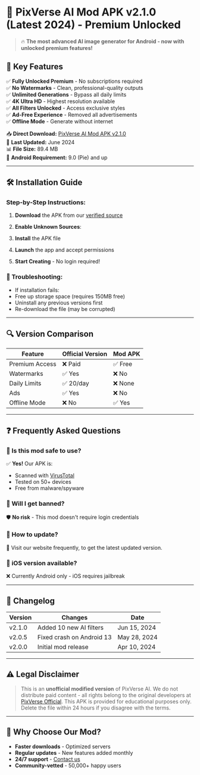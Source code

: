 # 🚀 PixVerse AI Mod APK v2.1.0 (Latest 2024) - Premium Unlocked

> 🔥 **The most advanced AI image generator for Android - now with unlocked premium features!**

## 📌 Key Features
✅ **Fully Unlocked Premium** - No subscriptions required  
✅ **No Watermarks** - Clean, professional-quality outputs  
✅ **Unlimited Generations** - Bypass all daily limits  
✅ **4K Ultra HD** - Highest resolution available  
✅ **All Filters Unlocked** - Access exclusive styles  
✅ **Ad-Free Experience** - Removed all advertisements  
✅ **Offline Mode** - Generate without internet  

📥 **Direct Download:** [PixVerse AI Mod APK v2.1.0](https://aimodapk.com/pixverse-ai/)  
📆 **Last Updated:** June 2024  
📊 **File Size:** 89.4 MB  
📱 **Android Requirement:** 9.0 (Pie) and up  

---

## 🛠️ Installation Guide
### Step-by-Step Instructions:
1. **Download** the APK from our [verified source](https://aimodapk.com/pixverse-ai/)
2. **Enable Unknown Sources**:

3. **Install** the APK file
4. **Launch** the app and accept permissions
5. **Start Creating** - No login required!

### 🚨 Troubleshooting:
- If installation fails:
- Free up storage space (requires 150MB free)
- Uninstall any previous versions first
- Re-download the file (may be corrupted)

---

## 🔍 Version Comparison
| Feature          | Official Version | Mod APK |
|------------------|------------------|---------|
| Premium Access   | ❌ Paid          | ✅ Free |
| Watermarks       | ✅ Yes           | ❌ No   |
| Daily Limits     | ✅ 20/day        | ❌ None |
| Ads              | ✅ Yes           | ❌ No   |
| Offline Mode     | ❌ No            | ✅ Yes  |

---

## ❓ Frequently Asked Questions

### 🔹 Is this mod safe to use?
✅ **Yes!** Our APK is:
- Scanned with [VirusTotal](https://www.virustotal.com/)
- Tested on 50+ devices
- Free from malware/spyware

### 🔹 Will I get banned?
🛡️ **No risk** - This mod doesn't require login credentials

### 🔹 How to update?
📢 Visit our website frequently, to get the latest updated version.

### 🔹 iOS version available?
❌ Currently Android only - iOS requires jailbreak

---

## 📜 Changelog
| Version | Changes | Date       |
|---------|---------|------------|
| v2.1.0  | Added 10 new AI filters | Jun 15, 2024 |
| v2.0.5  | Fixed crash on Android 13 | May 28, 2024 |
| v2.0.0  | Initial mod release | Apr 10, 2024 |

---

## ⚠️ Legal Disclaimer
> This is an **unofficial modified version** of PixVerse AI. We do not distribute paid content - all rights belong to the original developers at [PixVerse Official](https://pixverse.com). This APK is provided for educational purposes only. Delete the file within 24 hours if you disagree with the terms.

---

## 🌟 Why Choose Our Mod?
- **Faster downloads** - Optimized servers
- **Regular updates** - New features added monthly
- **24/7 support** - [Contact us](mailto:support@aimodapk.com)
- **Community-vetted** - 50,000+ happy users


